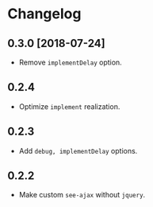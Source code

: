 # Changelog

## 0.3.0 [2018-07-24]

- Remove `implementDelay` option.

## 0.2.4

- Optimize `implement` realization.

## 0.2.3

- Add `debug, implementDelay` options.

## 0.2.2

- Make custom `see-ajax` without `jquery`.
